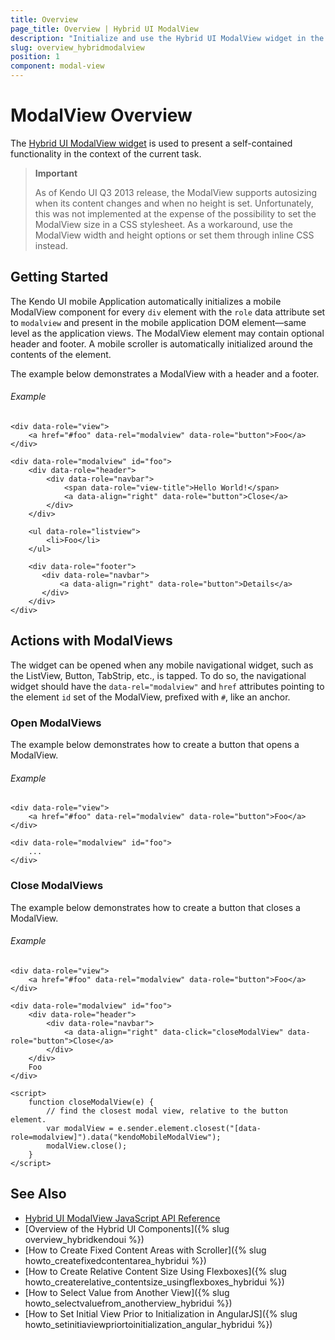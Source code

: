 ```yaml
---
title: Overview
page_title: Overview | Hybrid UI ModalView
description: "Initialize and use the Hybrid UI ModalView widget in the Kendo UI framework."
slug: overview_hybridmodalview
position: 1
component: modal-view
---
```


# ModalView Overview

The [Hybrid UI ModalView widget](http://demos.telerik.com/kendo-ui/m/index#modalview/index) is used to present a self-contained functionality in the context of the current task.

> **Important**
>
> As of Kendo UI Q3 2013 release, the ModalView supports autosizing when its content changes and when no height is set. Unfortunately, this was not implemented at the expense of the possibility to set the ModalView size in a CSS stylesheet. As a workaround, use the ModalView width and height options or set them through inline CSS instead.

## Getting Started

The Kendo UI mobile Application automatically initializes a mobile ModalView component for every `div` element with the `role` data attribute set to `modalview` and present in the mobile application DOM element&mdash;same level as the application views. The ModalView element may contain optional header and footer. A mobile scroller is automatically initialized around the contents of the element.

The example below demonstrates a ModalView with a header and a footer.

###### Example

    <div data-role="view">
        <a href="#foo" data-rel="modalview" data-role="button">Foo</a>
    </div>

    <div data-role="modalview" id="foo">
        <div data-role="header">
            <div data-role="navbar">
                <span data-role="view-title">Hello World!</span>
                <a data-align="right" data-role="button">Close</a>
            </div>
        </div>

        <ul data-role="listview">
            <li>Foo</li>
        </ul>

        <div data-role="footer">
           <div data-role="navbar">
               <a data-align="right" data-role="button">Details</a>
           </div>
        </div>
    </div>

## Actions with ModalViews

The widget can be opened when any mobile navigational widget, such as the ListView, Button, TabStrip, etc., is tapped. To do so, the navigational widget should have the `data-rel="modalview"` and `href` attributes pointing to the element `id` set of the ModalView, prefixed with `#`, like an anchor.

### Open ModalViews

The example below demonstrates how to create a button that opens a ModalView.

###### Example

    <div data-role="view">
        <a href="#foo" data-rel="modalview" data-role="button">Foo</a>
    </div>

    <div data-role="modalview" id="foo">
        ...
    </div>

### Close ModalViews

The example below demonstrates how to create a button that closes a ModalView.

###### Example

    <div data-role="view">
        <a href="#foo" data-rel="modalview" data-role="button">Foo</a>
    </div>

    <div data-role="modalview" id="foo">
        <div data-role="header">
            <div data-role="navbar">
                <a data-align="right" data-click="closeModalView" data-role="button">Close</a>
            </div>
        </div>
        Foo
    </div>

    <script>
        function closeModalView(e) {
            // find the closest modal view, relative to the button element.
            var modalView = e.sender.element.closest("[data-role=modalview]").data("kendoMobileModalView");
            modalView.close();
        }
    </script>

## See Also

* [Hybrid UI ModalView JavaScript API Reference](/api/javascript/mobile/ui/modalview)
* [Overview of the Hybrid UI Components]({% slug overview_hybridkendoui %})
* [How to Create Fixed Content Areas with Scroller]({% slug howto_createfixedcontentarea_hybridui %})
* [How to Create Relative Content Size Using Flexboxes]({% slug howto_createrelative_contentsize_usingflexboxes_hybridui %})
* [How to Select Value from Another View]({% slug howto_selectvaluefrom_anotherview_hybridui %})
* [How to Set Initial View Prior to Initialization in AngularJS]({% slug howto_setinitiaviewpriortoinitialization_angular_hybridui %})
